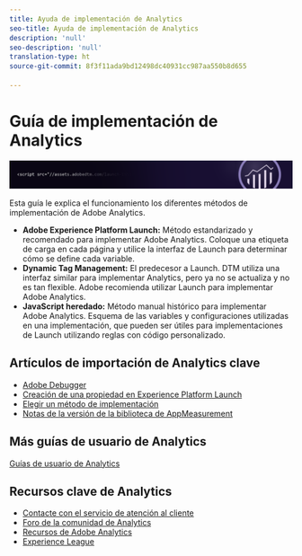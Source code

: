 ```yaml
---
title: Ayuda de implementación de Analytics
seo-title: Ayuda de implementación de Analytics
description: 'null'
seo-description: 'null'
translation-type: ht
source-git-commit: 8f3f11ada9bd12498dc40931cc987aa550b8d655

---
```



# Guía de implementación de Analytics

![Banner](../../assets/doc_banner_implement.png)

Esta guía le explica el funcionamiento los diferentes métodos de implementación de Adobe Analytics.

* **Adobe Experience Platform Launch:** Método estandarizado y recomendado para implementar Adobe Analytics. Coloque una etiqueta de carga en cada página y utilice la interfaz de Launch para determinar cómo se define cada variable.
* **Dynamic Tag Management:** El predecesor a Launch. DTM utiliza una interfaz similar para implementar Analytics, pero ya no se actualiza y no es tan flexible. Adobe recomienda utilizar Launch para implementar Adobe Analytics.
* **JavaScript heredado:** Método manual histórico para implementar Adobe Analytics. Esquema de las variables y configuraciones utilizadas en una implementación, que pueden ser útiles para implementaciones de Launch utilizando reglas con código personalizado.

## Artículos de importación de Analytics clave

* [Adobe Debugger](impl-testing/debugger.md)
* [Creación de una propiedad en Experience Platform Launch](implement-with-launch/create-analytics-property.md)
* [Elegir un método de implementación](c-implementation-methods/choose-implementation-method.md)
* [Notas de la versión de la biblioteca de AppMeasurement](appmeasurement-release-notes/appmeasurement-release-notes.md)

## Más guías de usuario de Analytics

[Guías de usuario de Analytics](/help/landing/home.md)

## Recursos clave de Analytics

* [Contacte con el servicio de atención al cliente](https://helpx.adobe.com/es/contact/enterprise-support.ec.html)
* [Foro de la comunidad de Analytics](https://forums.adobe.com/community/experience-cloud/analytics-cloud/analytics)
* [Recursos de Adobe Analytics](https://forums.adobe.com/message/10660755)
* [Experience League](https://experienceleague.adobe.com/?lang=es#recommended/solutions/analytics)

